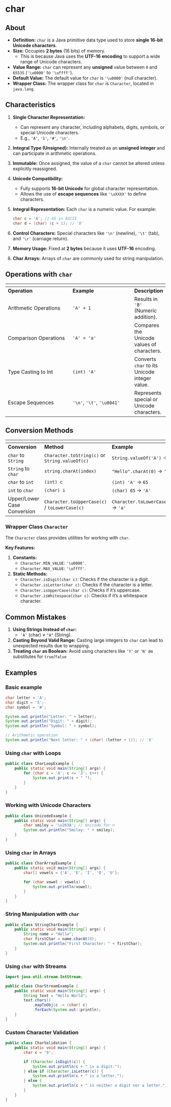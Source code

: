 # char

## About

* **Definition:** `char` is a Java primitive data type used to store **single 16-bit Unicode characters**.
* **Size:** Occupies **2 bytes** (16 bits) of memory.
  * This is because Java uses the **UTF-16 encoding** to support a wide range of Unicode characters.
* **Value Range:** `char` can represent any **unsigned** value between `0` and `65535` (`'\u0000'` to `'\uffff'`).
* **Default Value:** The default value for `char` is `'\u0000'` (null character).
* **Wrapper Class:** The wrapper class for `char` is `Character`, located in `java.lang`.

## **Characteristics**

1. **Single Character Representation:**
   * Can represent any character, including alphabets, digits, symbols, or special Unicode characters.
   * E.g., `'A'`, `'1'`, `'#'`, `'\n'`.
2. **Integral Type (Unsigned):** Internally treated as an **unsigned integer** and can participate in arithmetic operations.
3. **Immutable:** Once assigned, the value of a `char` cannot be altered unless explicitly reassigned.
4. **Unicode Compatibility:**
   * Fully supports **16-bit Unicode** for global character representation.
   * Allows the use of **escape sequences** like `'\uXXXX'` to define characters.
5.  **Integral Representation:** Each `char` is a numeric value. For example:

    ```java
    char c = 'A'; // 65 in ASCII
    char d = (char) (c + 1); // 'B'
    ```
6. **Control Characters:** Special characters like `'\n'` (newline), `'\t'` (tab), and `'\r'` (carriage return).
7. **Memory Usage:** Fixed at **2 bytes** because it uses **UTF-16** encoding.
8. **Char Arrays:** Arrays of `char` are commonly used for string manipulation.

## **Operations with `char`**

<table data-header-hidden data-full-width="true"><thead><tr><th width="239"></th><th width="238"></th><th></th></tr></thead><tbody><tr><td><strong>Operation</strong></td><td><strong>Example</strong></td><td><strong>Description</strong></td></tr><tr><td>Arithmetic Operations</td><td><code>'A' + 1</code></td><td>Results in <code>'B'</code> (Numeric addition).</td></tr><tr><td>Comparison Operations</td><td><code>'A' > 'a'</code></td><td>Compares the Unicode values of characters.</td></tr><tr><td>Type Casting to Int</td><td><code>(int) 'A'</code></td><td>Converts <code>char</code> to its Unicode integer value.</td></tr><tr><td>Escape Sequences</td><td><code>'\n'</code>, <code>'\t'</code>, <code>'\u0041'</code></td><td>Represents special or Unicode characters.</td></tr></tbody></table>

## **Conversion Methods**

<table data-header-hidden data-full-width="true"><thead><tr><th width="241"></th><th width="349"></th><th></th></tr></thead><tbody><tr><td><strong>Conversion</strong></td><td><strong>Method</strong></td><td><strong>Example</strong></td></tr><tr><td><code>char</code> to <code>String</code></td><td><code>Character.toString(c)</code> or <code>String.valueOf(c)</code></td><td><code>String.valueOf('A')</code> → <code>"A"</code></td></tr><tr><td><code>String</code> to <code>char</code></td><td><code>string.charAt(index)</code></td><td><code>"Hello".charAt(0)</code> → <code>'H'</code></td></tr><tr><td><code>char</code> to <code>int</code></td><td><code>(int) c</code></td><td><code>(int) 'A'</code> → <code>65</code></td></tr><tr><td><code>int</code> to <code>char</code></td><td><code>(char) i</code></td><td><code>(char) 65</code> → <code>'A'</code></td></tr><tr><td>Upper/Lower Case Conversion</td><td><code>Character.toUpperCase(c)</code> / <code>toLowerCase(c)</code></td><td><code>Character.toLowerCase('A')</code> → <code>'a'</code></td></tr></tbody></table>

### **Wrapper Class `Character`**

The `Character` class provides utilities for working with `char`.

**Key Features:**

1. **Constants:**
   * `Character.MIN_VALUE`: `'\u0000'`.
   * `Character.MAX_VALUE`: `'\uffff'`.
2. **Static Methods:**
   * `Character.isDigit(char c)`: Checks if the character is a digit.
   * `Character.isLetter(char c)`: Checks if the character is a letter.
   * `Character.isUpperCase(char c)`: Checks if it’s uppercase.
   * `Character.isWhitespace(char c)`: Checks if it’s a whitespace character.

## **Common Mistakes**

1. **Using Strings Instead of `char`:**
   * `'A'` (char) ≠ `"A"` (String).
2. **Casting Beyond Valid Range:** Casting large integers to `char` can lead to unexpected results due to wrapping.
3. **Treating `char` as Boolean:** Avoid using characters like `'Y'` or `'N'` as substitutes for `true`/`false`

## Examples

### Basic example

```java
char letter = 'A';
char digit = '5';
char symbol = '#';

System.out.println("Letter: " + letter);
System.out.println("Digit: " + digit);
System.out.println("Symbol: " + symbol);

// Arithmetic operation
System.out.println("Next letter: " + (char) (letter + 1)); // 'B'
```

### **Using `char` with Loops**

```java
public class CharLoopExample {
    public static void main(String[] args) {
        for (char c = 'A'; c <= 'Z'; c++) {
            System.out.print(c + " ");
        }
    }
}
```

### **Working with Unicode Characters**

```java
public class UnicodeExample {
    public static void main(String[] args) {
        char smiley = '\u263A'; // Unicode for ☺
        System.out.println("Smiley: " + smiley);
    }
}
```

### **Using `char` in Arrays**

```java
public class CharArrayExample {
    public static void main(String[] args) {
        char[] vowels = {'A', 'E', 'I', 'O', 'U'};

        for (char vowel : vowels) {
            System.out.println(vowel);
        }
    }
}
```

### **String Manipulation with `char`**

```java
public class StringCharExample {
    public static void main(String[] args) {
        String name = "Hello";
        char firstChar = name.charAt(0);
        System.out.println("First Character: " + firstChar);
    }
}
```

### **Using `char` with Streams**

```java
import java.util.stream.IntStream;

public class CharStreamExample {
    public static void main(String[] args) {
        String text = "Hello World";
        text.chars()
            .mapToObj(c -> (char) c)
            .forEach(System.out::println);
    }
}
```

### **Custom Character Validation**

```java
public class CharValidation {
    public static void main(String[] args) {
        char c = '9';

        if (Character.isDigit(c)) {
            System.out.println(c + " is a digit.");
        } else if (Character.isLetter(c)) {
            System.out.println(c + " is a letter.");
        } else {
            System.out.println(c + " is neither a digit nor a letter.");
        }
    }
}
```







